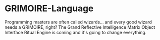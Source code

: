 # GRIMOIRE-Language
Programming masters are often called wizards... and every good wizard needs a GRIMOIRE, right? The Grand Reflective Intelligence Matrix Object Interface Ritual Engine is coming and it's going to change everything.
